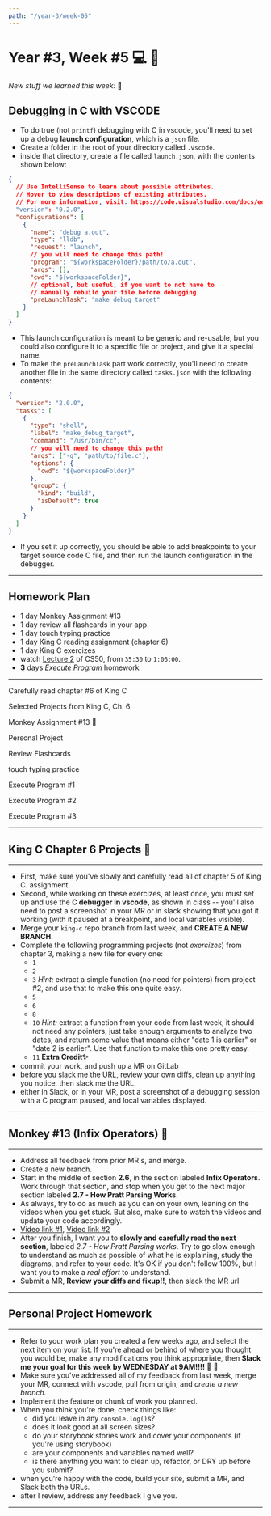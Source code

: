 ```yaml
---
path: "/year-3/week-05"
---
```


# Year #3, Week #5 💻 🎾

_New stuff we learned this week:_ 🤔

## Debugging in C with VSCODE

- To do true (not `printf`) debugging with C in vscode, you'll need to set up a
  debug **launch configuration**, which is a `json` file.
- Create a folder in the root of your directory called `.vscode`.
- inside that directory, create a file called `launch.json`, with the contents
  shown below:

```json
{
  // Use IntelliSense to learn about possible attributes.
  // Hover to view descriptions of existing attributes.
  // For more information, visit: https://code.visualstudio.com/docs/editor/debugging#_launch-configurations
  "version": "0.2.0",
  "configurations": [
    {
      "name": "debug a.out",
      "type": "lldb",
      "request": "launch",
      // you will need to change this path!
      "program": "${workspaceFolder}/path/to/a.out",
      "args": [],
      "cwd": "${workspaceFolder}",
      // optional, but useful, if you want to not have to
      // manually rebuild your file before debugging
      "preLaunchTask": "make_debug_target"
    }
  ]
}
```

- This launch configuration is meant to be generic and re-usable, but you could
  also configure it to a specific file or project, and give it a special name.
- To make the `preLaunchTask` part work correctly, you'll need to create another
  file in the same directory called `tasks.json` with the following contents:

```json
{
  "version": "2.0.0",
  "tasks": [
    {
      "type": "shell",
      "label": "make_debug_target",
      "command": "/usr/bin/cc",
      // you will need to change this path!
      "args": ["-g", "path/to/file.c"],
      "options": {
        "cwd": "${workspaceFolder}"
      },
      "group": {
        "kind": "build",
        "isDefault": true
      }
    }
  ]
}
```

- If you set it up correctly, you should be able to add breakpoints to your
  target source code C file, and then run the launch configuration in the
  debugger.

---

## Homework Plan

- 1 day Monkey Assignment #13
- 1 day review all flashcards in your app.
- 1 day touch typing practice
- 1 day King C reading assignment (chapter 6)
- 1 day King C exercizes
- watch [Lecture 2](https://htc-viewer.netlify.app/?id=8PrOp9t0PyQ) of CS50,
  from `35:30` to `1:06:00`.
- **3** days [_Execute Program_](https://www.executeprogram.com) homework

---

<Checkable id="read-king">Carefully read chapter #6 of King C</Checkable>

<Checkable id="king-6">Selected Projects from King C, Ch. 6</Checkable>

<Checkable id="monkey-13">Monkey Assignment #13 🐒</Checkable>

<Checkable id="personal-project">Personal Project</Checkable>

<Checkable id="flash-review">Review Flashcards</Checkable>

<Checkable id="typing">touch typing practice</Checkable>

<Checkable id="xp-1">Execute Program #1</Checkable>

<Checkable id="xp-2">Execute Program #2</Checkable>

<Checkable id="xp-3">Execute Program #3</Checkable>

---

## King C Chapter 6 Projects 👑

---

- First, make sure you've slowly and carefully read all of chapter 5 of King C.
  assignment.
- Second, while working on these exercizes, at least once, you must set up and
  use the **C debugger in vscode,** as shown in class -- you'll also need to
  post a screenshot in your MR or in slack showing that you got it working (with
  it paused at a breakpoint, and local variables visible).
- Merge your `king-c` repo branch from last week, and **CREATE A NEW BRANCH**.
- Complete the following programming projects (not _exercizes_) from chapter 3,
  making a new file for every one:
  - `1`
  - `2`
  - `3` _Hint:_ extract a simple function (no need for pointers) from project
    #2, and use that to make this one quite easy.
  - `5`
  - `6`
  - `8`
  - `10` _Hint:_ extract a function from your code from last week, it should not
    need any pointers, just take enough arguments to analyze two dates, and
    return some value that means either "date 1 is earlier" or "date 2 is
    earlier". Use that function to make this one pretty easy.
  - `11` **Extra Credit✨**
- commit your work, and push up a MR on GitLab
- before you slack me the URL, review your own diffs, clean up anything you
  notice, then slack me the URL.
- either in Slack, or in your MR, post a screenshot of a debugging session with
  a C program paused, and local variables displayed.

---

## Monkey #13 (Infix Operators) 🐒

---

- Address all feedback from prior MR's, and merge.
- Create a new branch.
- Start in the middle of section **2.6**, in the section labeled **Infix
  Operators**. Work through that section, and stop when you get to the next
  major section labeled **2.7 - How Pratt Parsing Works**.
- As always, try to do as much as you can on your own, leaning on the videos
  when you get stuck. But also, make sure to watch the videos and update your
  code accordingly.
- [Video link #1](https://flp-assets.nyc3.digitaloceanspaces.com/storage/htc-videos/monkey/18--2.6-parsing-infix-operators-1.mp4),
  [Video link #2](https://flp-assets.nyc3.digitaloceanspaces.com/storage/htc-videos/monkey/19--2.6-parsing-infix-operators-2.mp4)
- After you finish, I want you to **slowly and carefully read the next
  section**, labeled _2.7 - How Pratt Parsing works_. Try to go slow enough to
  understand as much as possible of what he is explaining, study the diagrams,
  and refer to your code. It's OK if you don't follow 100%, but I want you to
  make a _real effort_ to understand.
- Submit a MR, **Review your diffs and fixup!!**, then slack the MR url

---

## Personal Project Homework

---

- Refer to your work plan you created a few weeks ago, and select the next item
  on your list. If you're ahead or behind of where you thought you would be,
  make any modifications you think appropriate, then **Slack me your goal for
  this week by WEDNESDAY at 9AM!!!!** 📅 👋
- Make sure you've addressed all of my feedback from last week, merge your MR,
  connect with vscode, pull from origin, and _create a new branch_.
- Implement the feature or chunk of work you planned.
- When you think you're done, check things like:
  - did you leave in any `console.log()`s?
  - does it look good at all screen sizes?
  - do your storybook stories work and cover your components (if you're using
    storybook)
  - are your components and variables named well?
  - is there anything you want to clean up, refactor, or DRY up before you
    submit?
- when you're happy with the code, build your site, submit a MR, and Slack both
  the URLs.
- after I review, address any feedback I give you.

---
